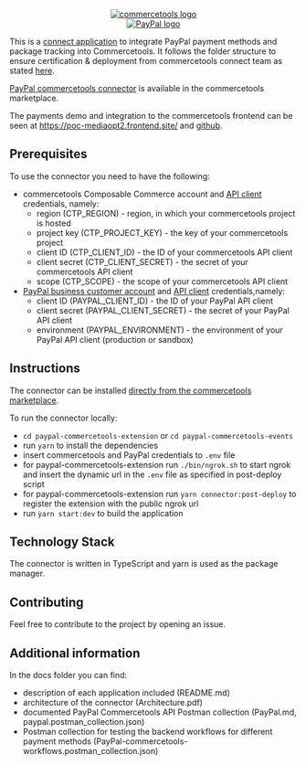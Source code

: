 <p align="center">
  <a href="https://commercetools.com/">
    <img alt="commercetools logo" src="https://unpkg.com/@commercetools-frontend/assets/logos/commercetools_primary-logo_horizontal_RGB.png">
  </a><br/>
    <a href="https://www.paypal.com/de/business/accept-payments">
    <img alt="PayPal logo" src="https://www.paypalobjects.com/webstatic/de_DE/i/de-pp-logo-200px.png">
  </a><br>
</p>

This is a [connect application](https://marketplace.commercetools.com/) to integrate PayPal payment methods and package tracking into Commercetools. It follows the folder structure to ensure certification & deployment from commercetools connect team as stated [here](https://github.com/commercetools/connect-application-kit#readme).

[PayPal commercetools connector](https://marketplace.commercetools.com/integration/paypal) is available in the commercetools marketplace.

The payments demo and integration to the commercetools frontend can be seen at https://poc-mediaopt2.frontend.site/ and [github](https://github.com/mediaopt/paypal-commercetools-cofe-integration).

## Prerequisites

To use the connector you need to have the following:

- commercetools Composable Commerce account and [API client](https://docs.commercetools.com/api/projects/api-clients#apiclient) credentials, namely:
  - region (CTP_REGION) - region, in which your commercetools project is hosted
  - project key (CTP_PROJECT_KEY) - the key of your commercetools project
  - client ID (CTP_CLIENT_ID) - the ID of your commercetools API client
  - client secret (CTP_CLIENT_SECRET) - the secret of your commercetools API client
  - scope (CTP_SCOPE) - the scope of your commercetools API client
- [PayPal business customer account](https://www.google.com/aclk?sa=l&ai=DChcSEwjPz82wyK2GAxWSiVAGHUwzAVoYABABGgJkZw&gclid=Cj0KCQjw3tCyBhDBARIsAEY0XNnOcx462M0ej3RizrdN9a_6fl2O5_bfwVqOOzyHxz_9M7L10B8NfL0aAgA6EALw_wcB&sig=AOD64_0bOBSNaFhCg-wypewofyWkrpoBWg&q&adurl&ved=2ahUKEwiIqcewyK2GAxXlSkEAHejBBbQQqyQoAHoECAIQDA) and [API client](https://developer.paypal.com/api/rest/#link-getclientidandclientsecret) credentials,namely:
  - client ID (PAYPAL_CLIENT_ID) - the ID of your PayPal API client
  - client secret (PAYPAL_CLIENT_SECRET) - the secret of your PayPal API client
  - environment (PAYPAL_ENVIRONMENT) - the environment of your PayPal API client (production or sandbox)

## Instructions

The connector can be installed [directly from the commercetools marketplace](https://docs.commercetools.com/merchant-center/connect).

To run the connector locally:

- `cd paypal-commercetools-extension` or `cd paypal-commercetools-events`
- run `yarn` to install the dependencies
- insert commercetools and PayPal credentials to `.env` file
- for paypal-commercetools-extension run `./bin/ngrok.sh` to start ngrok and insert the dynamic url in the `.env` file as specified in post-deploy script
- for paypal-commercetools-extension run `yarn connector:post-deploy` to register the extension with the public ngrok url
- run `ỳarn start:dev` to build the application

## Technology Stack

The connector is written in TypeScript and yarn is used as the package manager.

## Contributing

Feel free to contribute to the project by opening an issue.

## Additional information

In the docs folder you can find:

- description of each application included (README.md)
- architecture of the connector (Architecture.pdf)
- documented PayPal Commercetools API Postman collection (PayPal.md, paypal.postman_collection.json)
- Postman collection for testing the backend workflows for different payment methods (PayPal-commercetools-workflows.postman_collection.json)

